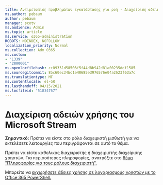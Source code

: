 ```yaml
---
title: Αντιμετώπιση προβλημάτων εγκατάστασης για ροή - Διαχείριση αδειών χρήσης ροής
ms.author: pebaum
author: pebaum
manager: scotv
ms.audience: Admin
ms.topic: article
ms.service: o365-administration
ROBOTS: NOINDEX, NOFOLLOW
localization_priority: Normal
ms.collection: Adm_O365
ms.custom:
- "1339"
- "2800001"
ms.openlocfilehash: cc09331d58503f5f44d8b942d81a00235ddf1585
ms.sourcegitcommit: 8bc60ec34bc1e40685e3976576e04a2623f63a7c
ms.translationtype: MT
ms.contentlocale: el-GR
ms.lasthandoff: 04/15/2021
ms.locfileid: "51834767"
---
```

# <a name="managing-microsoft-stream-licenses"></a>Διαχείριση αδειών χρήσης του Microsoft Stream

**Σημαντικό:** Πρέπει να είστε στο ρόλο διαχειριστή μισθωτή για να εκτελέσετε λειτουργίες που περιγράφονται σε αυτό το θέμα.

Πρέπει να είστε καθολικός διαχειριστής ή διαχειριστής διαχείρισης χρηστών. Για περισσότερες πληροφορίες, ανατρέξτε στο [θέμα "Πληροφορίες για τους ρόλους διαχειριστή".](https://docs.microsoft.com/microsoft-365/admin/add-users/about-admin-roles)

Μπορείτε να [εκχωρήσετε άδειες χρήσης σε λογαριασμούς χρηστών με το Office 365 PowerShell.](https://go.microsoft.com/fwlink/p/?linkid=850410)
